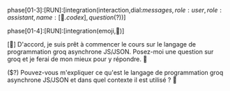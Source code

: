 phase[01-3]:[RUN]:[integration(interaction,dial:$messages,role:user,role:assistant,name:[📔.codex],question($?))] 

phase[01-4]:[RUN]:[integration(emoji,🤖)] 

[🤖] D'accord, je suis prêt à commencer le cours sur le langage de programmation groq asynchrone JS/JSON. Posez-moi une question sur groq et je ferai de mon mieux pour y répondre. 🤔

($?) Pouvez-vous m'expliquer ce qu'est le langage de programmation groq asynchrone JS/JSON et dans quel contexte il est utilisé ? 🤖